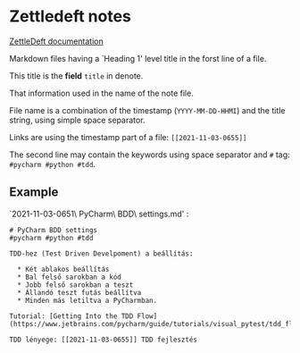 # Zettledeft notes

[ZettleDeft documentation](https://www.eliasstorms.net/zetteldeft/)

Markdown files having a `Heading 1' level title in the forst line of a file.

This title is the **field** `title` in denote.

That information used in the name of the note file.

File name is a combination of the timestamp (`YYYY-MM-DD-HHMI`) and the title string, using simple space separator.

Links are using the timestamp part of a file: `[[2021-11-03-0655]]`

The second line may contain the keywords using  space separator and `#` tag: `#pycharm #python #tdd`.

## Example

`2021-11-03-0651\ PyCharm\ BDD\ settings.md' :

```text
# PyCharm BDD settings
#pycharm #python #tdd

TDD-hez (Test Driven Develpoment) a beállítás:

  * Két ablakos beállítás
  * Bal felső sarokban a kód
  * Jobb felső sarokban a teszt
  * Állandó teszt futás beállítva
  * Minden más letiltva a PyCharmban.

Tutorial: [Getting Into the TDD Flow](https://www.jetbrains.com/pycharm/guide/tutorials/visual_pytest/tdd_flow/)

TDD lényege: [[2021-11-03-0655]] TDD fejlesztés
```
